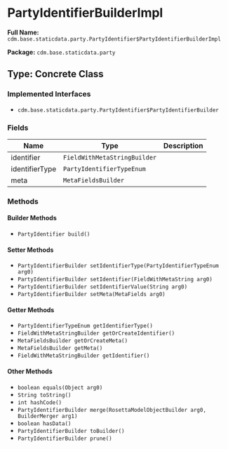 # PartyIdentifierBuilderImpl

**Full Name:** `cdm.base.staticdata.party.PartyIdentifier$PartyIdentifierBuilderImpl`

**Package:** `cdm.base.staticdata.party`

## Type: Concrete Class

### Implemented Interfaces

- `cdm.base.staticdata.party.PartyIdentifier$PartyIdentifierBuilder`

### Fields

| Name | Type | Description |
|------|------|-------------|
| identifier | `FieldWithMetaStringBuilder` |  |
| identifierType | `PartyIdentifierTypeEnum` |  |
| meta | `MetaFieldsBuilder` |  |

### Methods

#### Builder Methods

- `PartyIdentifier build()`

#### Setter Methods

- `PartyIdentifierBuilder setIdentifierType(PartyIdentifierTypeEnum arg0)`
- `PartyIdentifierBuilder setIdentifier(FieldWithMetaString arg0)`
- `PartyIdentifierBuilder setIdentifierValue(String arg0)`
- `PartyIdentifierBuilder setMeta(MetaFields arg0)`

#### Getter Methods

- `PartyIdentifierTypeEnum getIdentifierType()`
- `FieldWithMetaStringBuilder getOrCreateIdentifier()`
- `MetaFieldsBuilder getOrCreateMeta()`
- `MetaFieldsBuilder getMeta()`
- `FieldWithMetaStringBuilder getIdentifier()`

#### Other Methods

- `boolean equals(Object arg0)`
- `String toString()`
- `int hashCode()`
- `PartyIdentifierBuilder merge(RosettaModelObjectBuilder arg0, BuilderMerger arg1)`
- `boolean hasData()`
- `PartyIdentifierBuilder toBuilder()`
- `PartyIdentifierBuilder prune()`

